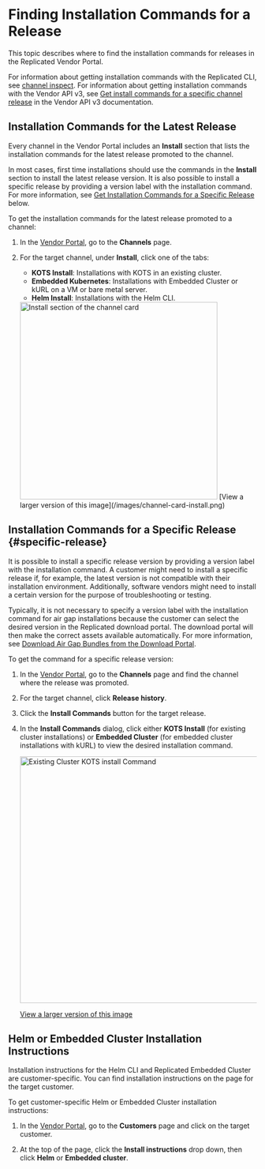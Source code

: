 # Finding Installation Commands for a Release

This topic describes where to find the installation commands for releases in the Replicated Vendor Portal.

For information about getting installation commands with the Replicated CLI, see [channel inspect](/reference/replicated-cli-channel-inspect). For information about getting installation commands with the Vendor API v3, see [Get install commands for a specific channel release](https://replicated-vendor-api.readme.io/reference/getchannelreleaseinstallcommands) in the Vendor API v3 documentation.

## Installation Commands for the Latest Release

Every channel in the Vendor Portal includes an **Install** section that lists the installation commands for the latest release promoted to the channel.

In most cases, first time installations should use the commands in the **Install** section to install the latest release version. It is also possible to install a specific release by providing a version label with the installation command. For more information, see [Get Installation Commands for a Specific Release](#specific-release) below.

To get the installation commands for the latest release promoted to a channel:

1. In the [Vendor Portal](https://vendor.replicated.com), go to the **Channels** page.

1. For the target channel, under **Install**, click one of the tabs:
     * **KOTS Install**: Installations with KOTS in an existing cluster.
     * **Embedded Kubernetes**: Installations with Embedded Cluster or kURL on a VM or bare metal server.
     * **Helm Install**: Installations with the Helm CLI.

    <img alt="Install section of the channel card" src="/images/channel-card-install.png" width="400px"/>
    [View a larger version of this image](/images/channel-card-install.png)
   
## Installation Commands for a Specific Release {#specific-release}

It is possible to install a specific release version by providing a version label with the installation command. A customer might need to install a specific release if, for example, the latest version is not compatible with their installation environment. Additionally, software vendors might need to install a certain version for the purpose of troubleshooting or testing.

Typically, it is not necessary to specify a version label with the installation command for air gap installations because the customer can select the desired version in the Replicated download portal. The download portal will then make the correct assets available automatically. For more information, see [Download Air Gap Bundles from the Download Portal](/vendor/releases-download-airgap-bundles#download-portal).

To get the command for a specific release version:

1. In the [Vendor Portal](https://vendor.replicated.com), go to the **Channels** page and find the channel where the release was promoted.

1. For the target channel, click **Release history**.

1. Click the **Install Commands** button for the target release.

1. In the **Install Commands** dialog, click either **KOTS Install** (for existing cluster installations) or **Embedded Cluster** (for embedded cluster installations with kURL) to view the desired installation command.

     <img alt="Existing Cluster KOTS install Command" src="/images/existing-cluster-command.png" width="500px"/>

     [View a larger version of this image](/images/existing-cluster-command.png)

## Helm or Embedded Cluster Installation Instructions     

Installation instructions for the Helm CLI and Replicated Embedded Cluster are customer-specific. You can find installation instructions on the page for the target customer.

To get customer-specific Helm or Embedded Cluster installation instructions:

1. In the [Vendor Portal](https://vendor.replicated.com), go to the **Customers** page and click on the target customer.

1. At the top of the page, click the **Install instructions** drop down, then click **Helm** or **Embedded cluster**. 